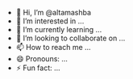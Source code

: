 - 👋 Hi, I’m @altamashba
- 👀 I’m interested in ...
- 🌱 I’m currently learning ...
- 💞️ I’m looking to collaborate on ...
- 📫 How to reach me ...
- 😄 Pronouns: ...
- ⚡ Fun fact: ...

<!---
altamashba/altamashba is a ✨ special ✨ repository because its `README.md` (this file) appears on your GitHub profile.
You can click the Preview link to take a look at your changes.
--->
